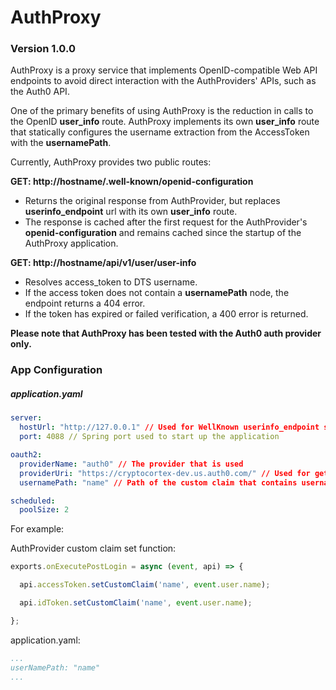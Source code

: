 # AuthProxy

### Version 1.0.0
AuthProxy is a proxy service that implements OpenID-compatible Web API endpoints to avoid direct interaction with the AuthProviders' APIs, such as the Auth0 API.

One of the primary benefits of using AuthProxy is the reduction in calls to the OpenID **user_info** route. AuthProxy implements its own **user_info** route that statically configures the username extraction from the AccessToken with the **usernamePath**.

Currently, AuthProxy provides two public routes:

**GET: http://hostname/.well-known/openid-configuration**
- Returns the original response from AuthProvider, but replaces **userinfo_endpoint** url with its own **user_info** route.
- The response is cached after the first request for the AuthProvider's **openid-configuration** and remains cached since the startup of the AuthProxy application.

**GET: http://hostname/api/v1/user/user-info**
- Resolves access_token to DTS username.
- If the access token does not contain a **usernamePath** node, the endpoint returns a 404 error.
- If the token has expired or failed verification, a 400 error is returned.

**Please note that AuthProxy has been tested with the Auth0 auth provider only.**

### App Configuration
##### application.yaml


```yaml
server:
  hostUrl: "http://127.0.0.1" // Used for WellKnown userinfo_endpoint substitution
  port: 4088 // Spring port used to start up the application

oauth2:
  providerName: "auth0" // The provider that is used
  providerUri: "https://cryptocortex-dev.us.auth0.com/" // Used for getting well-known and token verification URLs
  usernamePath: "name" // Path of the custom claim that contains username, the path is to be searched in AccessToken

scheduled:
  poolSize: 2
```

For example:

AuthProvider custom claim set function:
```js
exports.onExecutePostLogin = async (event, api) => {

  api.accessToken.setCustomClaim('name', event.user.name);

  api.idToken.setCustomClaim('name', event.user.name);

};
```
application.yaml:

```yaml
...
userNamePath: "name"
...
```